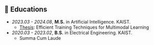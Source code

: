 ## 📖 Educations
- *2023.03 - 2024.08*, **M.S.** in Artificial Intelligence. KAIST. 
    - [Thesis](../assets/files/_Master_Thesis_.pdf): Efficient Training Techniques for Multimodal Learning
- *2020.03 - 2023.02*, **B.S.** in Electrical Engineering. KAIST.
    - Summa Cum Laude 

